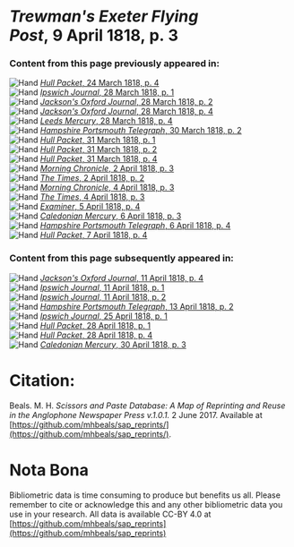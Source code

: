# *Trewman's Exeter Flying Post*, 9 April 1818, p. 3  
  
### Content from this page previously appeared in:  
![Hand](http://scissorsandpaste.net/wp-content/uploads/2017/06/smallhandpointer.png) [*Hull Packet*, 24 March 1818, p. 4](https://mhbeals.github.io/sap_html/Hull-Packet/Hull-Packet-24-March-1818-p-4)  
![Hand](http://scissorsandpaste.net/wp-content/uploads/2017/06/smallhandpointer.png) [*Ipswich Journal*, 28 March 1818, p. 1](https://mhbeals.github.io/sap_html/Ipswich-Journal/Ipswich-Journal-28-March-1818-p-1)  
![Hand](http://scissorsandpaste.net/wp-content/uploads/2017/06/smallhandpointer.png) [*Jackson's Oxford Journal*, 28 March 1818, p. 2](https://mhbeals.github.io/sap_html/Jackson's-Oxford-Journal/Jackson's-Oxford-Journal-28-March-1818-p-2)  
![Hand](http://scissorsandpaste.net/wp-content/uploads/2017/06/smallhandpointer.png) [*Jackson's Oxford Journal*, 28 March 1818, p. 4](https://mhbeals.github.io/sap_html/Jackson's-Oxford-Journal/Jackson's-Oxford-Journal-28-March-1818-p-4)  
![Hand](http://scissorsandpaste.net/wp-content/uploads/2017/06/smallhandpointer.png) [*Leeds Mercury*, 28 March 1818, p. 4](https://mhbeals.github.io/sap_html/Leeds-Mercury/Leeds-Mercury-28-March-1818-p-4)  
![Hand](http://scissorsandpaste.net/wp-content/uploads/2017/06/smallhandpointer.png) [*Hampshire Portsmouth Telegraph*, 30 March 1818, p. 2](https://mhbeals.github.io/sap_html/Hampshire-Portsmouth-Telegraph/Hampshire-Portsmouth-Telegraph-30-March-1818-p-2)  
![Hand](http://scissorsandpaste.net/wp-content/uploads/2017/06/smallhandpointer.png) [*Hull Packet*, 31 March 1818, p. 1](https://mhbeals.github.io/sap_html/Hull-Packet/Hull-Packet-31-March-1818-p-1)  
![Hand](http://scissorsandpaste.net/wp-content/uploads/2017/06/smallhandpointer.png) [*Hull Packet*, 31 March 1818, p. 2](https://mhbeals.github.io/sap_html/Hull-Packet/Hull-Packet-31-March-1818-p-2)  
![Hand](http://scissorsandpaste.net/wp-content/uploads/2017/06/smallhandpointer.png) [*Hull Packet*, 31 March 1818, p. 4](https://mhbeals.github.io/sap_html/Hull-Packet/Hull-Packet-31-March-1818-p-4)  
![Hand](http://scissorsandpaste.net/wp-content/uploads/2017/06/smallhandpointer.png) [*Morning Chronicle*, 2 April 1818, p. 3](https://mhbeals.github.io/sap_html/Morning-Chronicle/Morning-Chronicle-2-April-1818-p-3)  
![Hand](http://scissorsandpaste.net/wp-content/uploads/2017/06/smallhandpointer.png) [*The Times*, 2 April 1818, p. 2](https://mhbeals.github.io/sap_html/The-Times/The-Times-2-April-1818-p-2)  
![Hand](http://scissorsandpaste.net/wp-content/uploads/2017/06/smallhandpointer.png) [*Morning Chronicle*, 4 April 1818, p. 3](https://mhbeals.github.io/sap_html/Morning-Chronicle/Morning-Chronicle-4-April-1818-p-3)  
![Hand](http://scissorsandpaste.net/wp-content/uploads/2017/06/smallhandpointer.png) [*The Times*, 4 April 1818, p. 3](https://mhbeals.github.io/sap_html/The-Times/The-Times-4-April-1818-p-3)  
![Hand](http://scissorsandpaste.net/wp-content/uploads/2017/06/smallhandpointer.png) [*Examiner*, 5 April 1818, p. 4](https://mhbeals.github.io/sap_html/Examiner/Examiner-5-April-1818-p-4)  
![Hand](http://scissorsandpaste.net/wp-content/uploads/2017/06/smallhandpointer.png) [*Caledonian Mercury*, 6 April 1818, p. 3](https://mhbeals.github.io/sap_html/Caledonian-Mercury/Caledonian-Mercury-6-April-1818-p-3)  
![Hand](http://scissorsandpaste.net/wp-content/uploads/2017/06/smallhandpointer.png) [*Hampshire Portsmouth Telegraph*, 6 April 1818, p. 4](https://mhbeals.github.io/sap_html/Hampshire-Portsmouth-Telegraph/Hampshire-Portsmouth-Telegraph-6-April-1818-p-4)  
![Hand](http://scissorsandpaste.net/wp-content/uploads/2017/06/smallhandpointer.png) [*Hull Packet*, 7 April 1818, p. 4](https://mhbeals.github.io/sap_html/Hull-Packet/Hull-Packet-7-April-1818-p-4)  
  
### Content from this page subsequently appeared in:  
![Hand](http://scissorsandpaste.net/wp-content/uploads/2017/06/smallhandpointer.png) [*Jackson's Oxford Journal*, 11 April 1818, p. 4](https://mhbeals.github.io/sap_html/Jackson's-Oxford-Journal/Jackson's-Oxford-Journal-11-April-1818-p-4)  
![Hand](http://scissorsandpaste.net/wp-content/uploads/2017/06/smallhandpointer.png) [*Ipswich Journal*, 11 April 1818, p. 1](https://mhbeals.github.io/sap_html/Ipswich-Journal/Ipswich-Journal-11-April-1818-p-1)  
![Hand](http://scissorsandpaste.net/wp-content/uploads/2017/06/smallhandpointer.png) [*Ipswich Journal*, 11 April 1818, p. 2](https://mhbeals.github.io/sap_html/Ipswich-Journal/Ipswich-Journal-11-April-1818-p-2)  
![Hand](http://scissorsandpaste.net/wp-content/uploads/2017/06/smallhandpointer.png) [*Hampshire Portsmouth Telegraph*, 13 April 1818, p. 2](https://mhbeals.github.io/sap_html/Hampshire-Portsmouth-Telegraph/Hampshire-Portsmouth-Telegraph-13-April-1818-p-2)  
![Hand](http://scissorsandpaste.net/wp-content/uploads/2017/06/smallhandpointer.png) [*Ipswich Journal*, 25 April 1818, p. 1](https://mhbeals.github.io/sap_html/Ipswich-Journal/Ipswich-Journal-25-April-1818-p-1)  
![Hand](http://scissorsandpaste.net/wp-content/uploads/2017/06/smallhandpointer.png) [*Hull Packet*, 28 April 1818, p. 1](https://mhbeals.github.io/sap_html/Hull-Packet/Hull-Packet-28-April-1818-p-1)  
![Hand](http://scissorsandpaste.net/wp-content/uploads/2017/06/smallhandpointer.png) [*Hull Packet*, 28 April 1818, p. 4](https://mhbeals.github.io/sap_html/Hull-Packet/Hull-Packet-28-April-1818-p-4)  
![Hand](http://scissorsandpaste.net/wp-content/uploads/2017/06/smallhandpointer.png) [*Caledonian Mercury*, 30 April 1818, p. 3](https://mhbeals.github.io/sap_html/Caledonian-Mercury/Caledonian-Mercury-30-April-1818-p-3)  


# Citation: 

Beals. M. H. *Scissors and Paste Database: A Map of Reprinting and Reuse in the Anglophone Newspaper Press v.1.0.1.* 2 June 2017. Available at [https://github.com/mhbeals/sap_reprints/](https://github.com/mhbeals/sap_reprints/). 

# Nota Bona

Bibliometric data is time consuming to produce but benefits us all. Please remember to cite or acknowledge this and any other bibliometric data you use in your research. All data is available CC-BY 4.0 at [https://github.com/mhbeals/sap_reprints](https://github.com/mhbeals/sap_reprints)